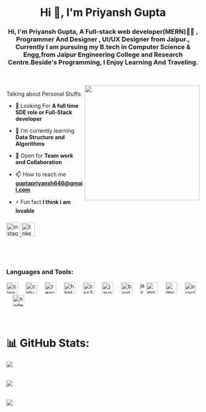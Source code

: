 <h1 align="center">Hi 👋, I'm Priyansh Gupta</h1>
<h3 align="center">Hi, I'm Priyansh Gupta, A Full-stack web developer(MERN)👨‍💻 , Programmer And Designer , UI/UX Designer from Jaipur., Currently I am pursuing my B.tech in Computer Science & Engg,from Jaipur Engineering College and Research Centre.Beside's Programming, I Enjoy Learning And Traveling.</h3>
<br>
<br>


<img align="right" height="300px" margin-bottom="450px" src="https://camo.githubusercontent.com/2024b4acc66429c1d1dfbe6bcfbe35897f5d939da3522d35922057296eeaf7e6/68747470733a2f2f63646e2e6472696262626c652e636f6d2f75736572732f323133313939332f73637265656e73686f74732f343934383733362f74686f75676874776f726b732d6769665f6472696262626c652e676966"  />

Talking about Personal Stuffs:
- 🔭 Looking For **A full time SDE role or Full-Stack developer**

- 🌱 I’m currently learning **Data Structure and Algorithms**

- 👯 Open for **Team work and Collaboration**

- 📫 How to reach me **guptapriyansh646@gmail.com**

- ⚡ Fun fact **I think i am lovable**



  ###

<div align="left">
  <a href="https://www.instagram.com/priyan_sg?igsh=MTFuZ2R3enVxNjRxMg==" target="_blank">
    <img src="https://img.shields.io/static/v1?message=Instagram&logo=instagram&label=&color=E4405F&logoColor=white&labelColor=&style=for-the-badge" height="35" alt="instagram logo"  />
  </a>
  <a href="https://www.linkedin.com/in/priyansh-gupta-b30b18241/" target="_blank">
    <img src="https://img.shields.io/static/v1?message=LinkedIn&logo=linkedin&label=&color=0077B5&logoColor=white&labelColor=&style=for-the-badge" height="35" alt="linkedin logo"  />
  </a>
</div>

###
<br>
<br>


<p align="left">
</p>

<h3 align="left">Languages and Tools:</h3>
  <div align="left">
  <img src="https://cdn.jsdelivr.net/gh/devicons/devicon/icons/c/c-original.svg" height="30" alt="c logo"  />
  <img width="12" />
  <img src="https://cdn.jsdelivr.net/gh/devicons/devicon/icons/cplusplus/cplusplus-original.svg" height="30" alt="cplusplus logo"  />
  <img width="12" />
  <img src="https://cdn.jsdelivr.net/gh/devicons/devicon/icons/react/react-original.svg" height="30" alt="react logo"  />
  <img width="12" />
  <img src="https://cdn.jsdelivr.net/gh/devicons/devicon/icons/html5/html5-original.svg" height="30" alt="html5 logo"  />
  <img width="12" />
  <img src="https://cdn.jsdelivr.net/gh/devicons/devicon/icons/css3/css3-original.svg" height="30" alt="css3 logo"  />
  <img width="12" />
  <img src="https://cdn.jsdelivr.net/gh/devicons/devicon/icons/javascript/javascript-original.svg" height="30" alt="javascript logo"  />
  <img width="12" />
  <img src="https://cdn.jsdelivr.net/gh/devicons/devicon/icons/bootstrap/bootstrap-original.svg" height="30" alt="bootstrap logo"  />
  <img width="12" />
  <img src="https://cdn.jsdelivr.net/gh/devicons/devicon/icons/java/java-original.svg" height="30" alt="java logo"  img width="12" />
  <img src="https://cdn.jsdelivr.net/gh/devicons/devicon/icons/mongodb/mongodb-original.svg" height="30" alt="mongodb logo"  />
  <img width="12" />
  <img src="https://cdn.jsdelivr.net/gh/devicons/devicon/icons/mysql/mysql-original.svg" height="30" alt="mysql logo"  />
  <img width="12" />
  <img src="https://cdn.jsdelivr.net/gh/devicons/devicon/icons/oracle/oracle-original.svg" height="30" alt="oracle logo"  />
  <img width="12" />
  <img src="https://cdn.jsdelivr.net/gh/devicons/devicon/icons/nodejs/nodejs-original.svg" height="30" alt="nodejs logo"  />
</div>


<br>
<br>


# 📊 GitHub Stats:
![](https://github-readme-stats.vercel.app/api?username=priyansg01&theme=dark&hide_border=false&include_all_commits=false&count_private=false)<br/>
<br>
<br>
![](https://github-readme-streak-stats.herokuapp.com/?user=priyansg01&theme=dark&hide_border=false)<br/>
<br>
<br>
![](https://github-readme-stats.vercel.app/api/top-langs/?username=priyansg01&theme=dark&hide_border=false&include_all_commits=false&count_private=false&layout=compact)
<br>
<br>





###









<!-- Proudly created with GPRM ( https://gprm.itsvg.in ) -->
